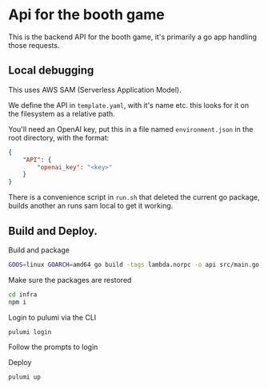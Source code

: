 # Api for the booth game

This is the backend API for the booth game, it's primarily a go app handling those requests.

## Local debugging

This uses AWS SAM (Serverless Application Model).

We define the API in `template.yaml`, with it's name etc. this looks for it on the filesystem as a relative path.

You'll need an OpenAI key, put this in a file named `environment.json` in the root directory, with the format:

```json
{
    "API": {
        "openai_key": "<key>"
    }
}
```

There is a convenience script in `run.sh` that deleted the current go package, builds another an runs sam local to get it working.

## Build and Deploy.

Build and package

```sh
GOOS=linux GOARCH=amd64 go build -tags lambda.norpc -o api src/main.go && zip api.zip api
```

Make sure the packages are restored

```sh
cd infra
npm i
```

Login to pulumi via the CLI

```sh
pulumi login
```

Follow the prompts to login

Deploy

```sh
pulumi up
```